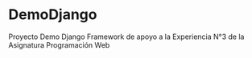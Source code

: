 # DemoDjango
Proyecto Demo Django Framework de apoyo a la Experiencia N°3 de la Asignatura Programación Web 

